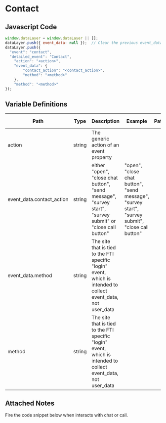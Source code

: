 # Contact

### 

## Javascript Code
```js
window.dataLayer = window.dataLayer || [];
dataLayer.push({ event_data: null });  // Clear the previous event_data object.
dataLayer.push({
  "event": "contact",
  "detailed_event": "Contact",
    "action": "<action>",
    "event_data": {
        "contact_action": "<contact_action>",
        "method": "<method>"
    },
    "method": "<method>"
});
```

## Variable Definitions

|Path|Type|Description|Example|Pattern|Min Length|Max Length|Minimum|Maximum|Multiple Of|
| --- | --- | --- | --- | --- | --- | --- | --- | --- | --- |
|action|string|The generic action of an event property||||||||
|event_data.contact_action|string|either "open", "close chat button", "send message", "survey start", "survey submit" or "close call button"|"open", "close chat button", "send message", "survey start", "survey submit", "close call button"|||||||
|event_data.method|string|The site that is tied to the FTI specific "login" event, which is intended to collect event\_data, not user\_data||||||||
|method|string|The site that is tied to the FTI specific "login" event, which is intended to collect event\_data, not user\_data||||||||

## Attached Notes

<p><span data-sheets-value="{&quot;1&quot;:2,&quot;2&quot;:&quot;Fire the code snippet below when interacts with chat or call.&quot;}" data-sheets-userformat="{&quot;2&quot;:14849,&quot;3&quot;:{&quot;1&quot;:0},&quot;12&quot;:0,&quot;14&quot;:{&quot;1&quot;:2,&quot;2&quot;:0},&quot;15&quot;:&quot;Arial&quot;,&quot;16&quot;:11}">Fire the code snippet below when interacts with chat or call.</span></p>
